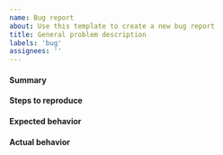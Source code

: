 ```yaml
---
name: Bug report
about: Use this template to create a new bug report
title: General problem description
labels: 'bug'
assignees: ''
---
```


#### Summary
<!-- Explain what happened -->

#### Steps to reproduce
<!-- Give as thorough description as possible on how to reproduce the problem.
If you can't remember the exact actions you took please try to give an accurate
account of what happened and disclose any possible piece of information related to the problem. -->

#### Expected behavior
<!-- How did you expect the application to behave -->

#### Actual behavior
<!-- How did the application behave -->

<!-- Extras: If the problem involves a specific file, providing that file would be helpful; screenshots are welcome too -->
